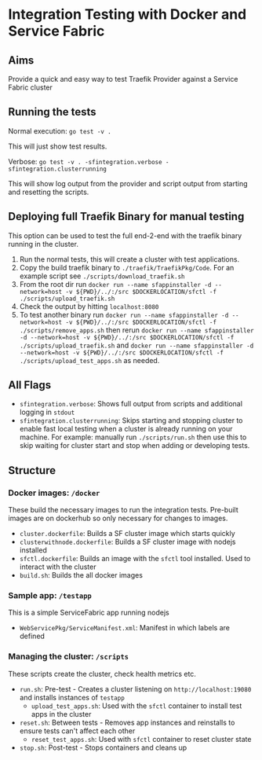 # Integration Testing with Docker and Service Fabric

## Aims

Provide a quick and easy way to test Traefik Provider against a Service Fabric cluster

## Running the tests

Normal execution: `go test -v .`

This will just show test results.

Verbose: `go test -v . -sfintegration.verbose -sfintegration.clusterrunning`

This will show log output from the provider and script output from starting and resetting the scripts. 

## Deploying full Traefik Binary for manual testing

This option can be used to test the full end-2-end with the traefik binary running in the cluster. 

1. Run the normal tests, this will create a cluster with test applications. 
2. Copy the build traefik binary to `./traefik/TraefikPkg/Code`. For an example script see `./scripts/download_traefik.sh`
3. From the root dir run `docker run --name sfappinstaller -d --network=host -v ${PWD}/../:/src $DOCKERLOCATION/sfctl -f ./scripts/upload_traefik.sh`
4. Check the output by hitting `localhost:8080`
5. To test another binary run `docker run --name sfappinstaller -d --network=host -v ${PWD}/../:/src $DOCKERLOCATION/sfctl -f ./scripts/remove_apps.sh` then rerun `docker run --name sfappinstaller -d --network=host -v ${PWD}/../:/src $DOCKERLOCATION/sfctl -f ./scripts/upload_traefik.sh` and `docker run --name sfappinstaller -d --network=host -v ${PWD}/../:/src $DOCKERLOCATION/sfctl -f ./scripts/upload_test_apps.sh` as needed. 

## All Flags

- `sfintegration.verbose`: Shows full output from scripts and additional logging in `stdout` 
- `sfintegration.clusterrunning`: Skips starting and stopping cluster to enable fast local testing when a cluster is already running on your machine. For example: manually run `./scripts/run.sh` then use this to skip waiting for cluster start and stop when adding or developing tests.

## Structure

### Docker images: `/docker`

These build the necessary images to run the integration tests. Pre-built images are on dockerhub so only necessary for changes to images.

- `cluster.dockerfile`: Builds a SF cluster image which starts quickly
- `clusterwithnode.dockerfile`: Builds a SF cluster image with nodejs installed
- `sfctl.dockerfile`: Builds an image with the `sfctl` tool installed. Used to interact with the cluster
- `build.sh`: Builds the all docker images

### Sample app: `/testapp`

This is a simple ServiceFabric app running nodejs

- `WebServicePkg/ServiceManifest.xml`: Manifest in which labels are defined

### Managing the cluster: `/scripts`

These scripts create the cluster, check health metrics etc.

- `run.sh`: Pre-test - Creates a cluster listening on `http://localhost:19080` and installs instances of `testapp`
    - `upload_test_apps.sh`: Used with the `sfctl` container to install test apps in the cluster
- `reset.sh`: Between tests - Removes app instances and reinstalls to ensure tests can't affect each other
    - `reset_test_apps.sh`: Used with `sfctl` container to reset cluster state
- `stop.sh`: Post-test - Stops containers and cleans up

